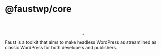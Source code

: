 # @faustwp/core

<p align="center">
  <a aria-label="NPM version" href="https://www.npmjs.com/package/@faustwp/core">
    <img alt="" src="https://img.shields.io/npm/v/@faustwp/core?color=7e5cef&style=for-the-badge">
  </a>

  <a aria-label="License" href="https://github.com/wpengine/faustjs/blob/canary/LICENSE">
    <img alt="" src="https://img.shields.io/npm/l/@faustwp/core?color=7e5cef&style=for-the-badge">
  </a>
</p>

<p align="center">
  <a aria-label="Faust.js Next Downloads Per Month" href="https://www.npmjs.com/package/@faustwp/core">
    <img alt="" src="https://img.shields.io/npm/dm/@faustwp/core?color=7e5cef&style=for-the-badge&label=@faustwp/core">
  </a>
  <a aria-label="Faust.js Next Downloads Per Week" href="https://www.npmjs.com/package/@faustwp/core">
    <img alt="" src="https://img.shields.io/npm/dw/@faustwp/core?color=7e5cef&style=for-the-badge&label=@faustwp/core">
  </a>
</p>

Faust is a toolkit that aims to make headless WordPress as streamlined as classic WordPress for both developers and publishers.
